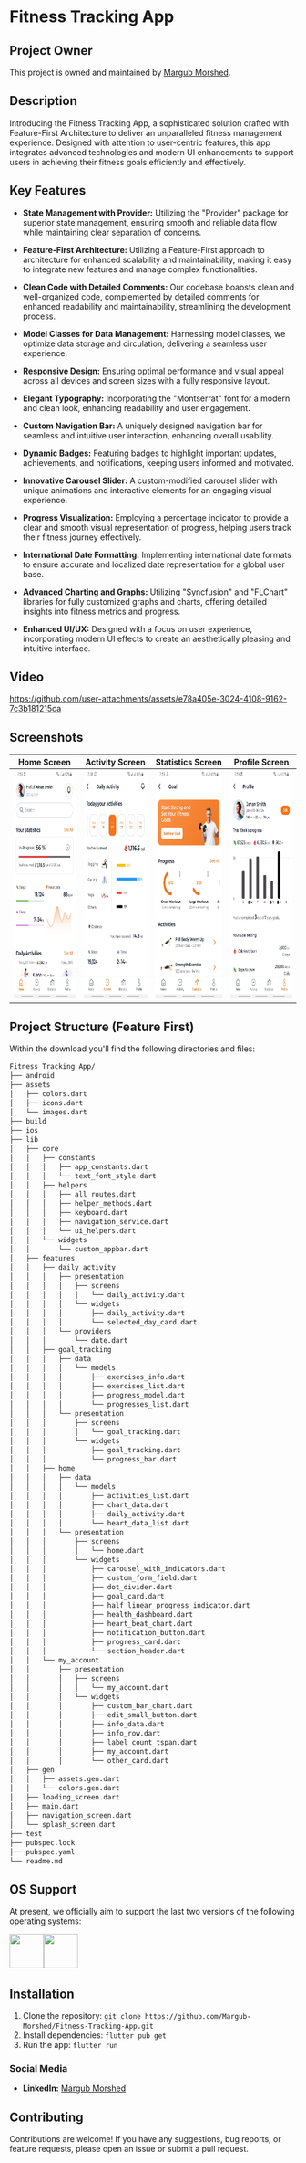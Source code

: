 # Fitness Tracking App

## Project Owner
This project is owned and maintained by [Margub Morshed](https://www.linkedin.com/in/morshed-raian-khan-%F0%9F%87%A7%F0%9F%87%A9-b0199021a/).

## Description
Introducing the Fitness Tracking App, a sophisticated solution crafted with Feature-First Architecture to deliver an unparalleled fitness management experience. Designed with attention to user-centric features, this app integrates advanced technologies and modern UI enhancements to support users in achieving their fitness goals efficiently and effectively.

## Key Features
- **State Management with Provider:** Utilizing the "Provider" package for superior state management, ensuring smooth and reliable data flow while maintaining clear separation of concerns.

- **Feature-First Architecture:** Utilizing a Feature-First approach to architecture for enhanced scalability and maintainability, making it easy to integrate new features and manage complex functionalities.

- **Clean Code with Detailed Comments:** Our codebase boaosts clean and well-organized code, complemented by detailed comments for enhanced readability and maintainability, streamlining the development process.

- **Model Classes for Data Management:** Harnessing model classes, we optimize data storage and circulation, delivering a seamless user experience.

- **Responsive Design:** Ensuring optimal performance and visual appeal across all devices and screen sizes with a fully responsive layout.

- **Elegant Typography:** Incorporating the "Montserrat" font for a modern and clean look, enhancing readability and user engagement.

- **Custom Navigation Bar:** A uniquely designed navigation bar for seamless and intuitive user interaction, enhancing overall usability.

- **Dynamic Badges:** Featuring badges to highlight important updates, achievements, and notifications, keeping users informed and motivated.

- **Innovative Carousel Slider:** A custom-modified carousel slider with unique animations and interactive elements for an engaging visual experience.

- **Progress Visualization:** Employing a percentage indicator to provide a clear and smooth visual representation of progress, helping users track their fitness journey effectively.

- **International Date Formatting:** Implementing international date formats to ensure accurate and localized date representation for a global user base.

- **Advanced Charting and Graphs:** Utilizing "Syncfusion" and "FLChart" libraries for fully customized graphs and charts, offering detailed insights into fitness metrics and progress.

- **Enhanced UI/UX:** Designed with a focus on user experience, incorporating modern UI effects to create an aesthetically pleasing and intuitive interface.

## Video
https://github.com/user-attachments/assets/e78a405e-3024-4108-9162-7c3b181215ca



## Screenshots

|                          Home Screen                          |                     Activity Screen                     |                          Statistics Screen                           |                 Profile Screen                 |
|:--------------------------------------------------------------:|:--------------------------------------------------------------:|:--------------------------------------------------------------:|:--------------------------------------------------------------:|
| <img src="assets/images/home.png" height="400" width="auto"> | <img src="assets/images/activity.png" height="400" width="auto"> | <img src="assets/images/statistics.png" height="400" width="auto"> | <img src="assets/images/profile.png" height="400" width="auto"> |

## Project Structure (Feature First)
Within the download you'll find the following directories and files:

```
Fitness Tracking App/
├── android
├── assets
│   ├── colors.dart
│   ├── icons.dart
│   └── images.dart
├── build
├── ios
├── lib
│   ├── core
│   │   ├── constants
│   │   │   ├── app_constants.dart
│   │   │   └── text_font_style.dart
│   │   ├── helpers
│   │   │   ├── all_routes.dart
│   │   │   ├── helper_methods.dart
│   │   │   ├── keyboard.dart
│   │   │   ├── navigation_service.dart
│   │   │   └── ui_helpers.dart
│   │   └── widgets
│   │       └── custom_appbar.dart
│   ├── features
│   │   ├── daily_activity
│   │   │   ├── presentation
│   │   │   │   ├── screens
│   │   │   │   │   └── daily_activity.dart
│   │   │   │   └── widgets
│   │   │   │       ├── daily_activity.dart
│   │   │   │       └── selected_day_card.dart
│   │   │   └── providers
│   │   │       └── date.dart
│   │   ├── goal_tracking
│   │   │   ├── data
│   │   │   │   └── models
│   │   │   │       ├── exercises_info.dart
│   │   │   │       ├── exercises_list.dart
│   │   │   │       ├── progress_model.dart
│   │   │   │       └── progresses_list.dart
│   │   │   └── presentation
│   │   │       ├── screens
│   │   │       │   └── goal_tracking.dart
│   │   │       └── widgets
│   │   │           ├── goal_tracking.dart
│   │   │           └── progress_bar.dart
│   │   ├── home
│   │   │   ├── data
│   │   │   │   └── models
│   │   │   │       ├── activities_list.dart
│   │   │   │       ├── chart_data.dart
│   │   │   │       ├── daily_activity.dart
│   │   │   │       └── heart_data_list.dart
│   │   │   └── presentation
│   │   │       ├── screens
│   │   │       │   └── home.dart
│   │   │       └── widgets
│   │   │           ├── carousel_with_indicators.dart
│   │   │           ├── custom_form_field.dart
│   │   │           ├── dot_divider.dart
│   │   │           ├── goal_card.dart
│   │   │           ├── half_linear_progress_indicator.dart
│   │   │           ├── health_dashboard.dart
│   │   │           ├── heart_beat_chart.dart
│   │   │           ├── notification_button.dart
│   │   │           ├── progress_card.dart
│   │   │           └── section_header.dart
│   │   └── my_account
│   │       ├── presentation
│   │       │   ├── screens
│   │       │   │   └── my_account.dart
│   │       │   └── widgets
│   │       │       ├── custom_bar_chart.dart
│   │       │       ├── edit_small_button.dart
│   │       │       ├── info_data.dart
│   │       │       ├── info_row.dart
│   │       │       ├── label_count_tspan.dart
│   │       │       ├── my_account.dart
│   │       │       └── other_card.dart
│   ├── gen
│   │   ├── assets.gen.dart
│   │   └── colors.gen.dart
│   ├── loading_screen.dart
│   ├── main.dart
│   ├── navigation_screen.dart
│   └── splash_screen.dart
├── test
├── pubspec.lock
├── pubspec.yaml
└── readme.md
```

## OS Support

At present, we officially aim to support the last two versions of the following operating systems:

[<img src="https://raw.githubusercontent.com/creativetimofficial/ct-material-kit-pro-react-native/master/assets/android-logo.png" width="60" height="60" />](https://www.creative-tim.com/product/now-ui-pro-react-native)[<img src="https://raw.githubusercontent.com/creativetimofficial/ct-material-kit-pro-react-native/master/assets/apple-logo.png" width="60" height="60" />](https://www.creative-tim.com/product/now-ui-pro-react-native)

## Installation
1. Clone the repository: `git clone https://github.com/Margub-Morshed/Fitness-Tracking-App.git`
2. Install dependencies: `flutter pub get`
3. Run the app: `flutter run`

### Social Media

- **LinkedIn:** [Margub Morshed](https://www.linkedin.com/in/morshed-raian-khan-%F0%9F%87%A7%F0%9F%87%A9-b0199021a/)


## Contributing
Contributions are welcome! If you have any suggestions, bug reports, or feature requests, please open an issue or submit a pull request.
